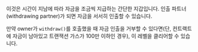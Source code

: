 이것은 시간이 지남에 따라 자금을 조금씩 지급하는 간단한 지갑입니다. 인출 파트너(withdrawing partner)가 되면 자금을 서서히 인출할 수 있습니다.

만약 owner가 `withdraw()`를 호출했을 때 자금 인출을 거부할 수 있다면(단, 컨트랙트에 자금이 남아있고 트랜잭션 가스가 100만 이하인 경우), 이 레벨을 클리어할 수 있습니다.
